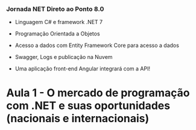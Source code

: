 ### Jornada NET Direto ao Ponto 8.0

- Linguagem C# e framework .NET 7
- Programação Orientada a Objetos
- Acesso a dados com Entity Framework Core para acesso a dados
- Swagger, Logs e publicação na Nuvem

- Uma aplicação front-end Angular integrará com a API!

# Aula 1 - O mercado de programação com .NET e suas oportunidades (nacionais e internacionais)
